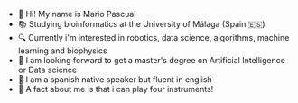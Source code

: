 - 👋 Hi! My name is Mario Pascual
- 📚 Studying bioinformatics at the University of Málaga (Spain 🇪🇸)
- 🔍 Currently i'm interested in robotics, data science, algorithms, machine learning and biophysics
- 🌱 I am looking forward to get a master's degree on Artificial Intelligence or Data science
- 👅 I am a spanish native speaker but fluent in english
- 👀 A fact about me is that i can play four instruments!
